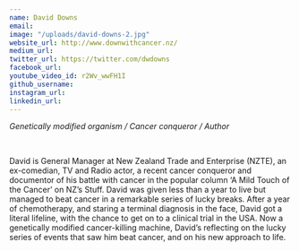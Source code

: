```yaml
---
name: David Downs
email: 
image: "/uploads/david-downs-2.jpg"
website_url: http://www.downwithcancer.nz/
medium_url: 
twitter_url: https://twitter.com/dwdowns
facebook_url: 
youtube_video_id: r2Wv_wwFH1I
github_username: 
instagram_url: 
linkedin_url: 
---
```


*Genetically modified organism / Cancer conqueror / Author*

&nbsp;

David is General Manager at New Zealand Trade and Enterprise (NZTE), an ex-comedian, TV and Radio actor, a recent cancer conqueror and documentor of his battle with cancer in the popular column ‘A Mild Touch of the Cancer’ on NZ’s Stuff. David was given less than a year to live but managed to beat cancer in a remarkable series of lucky breaks. After a year of chemotherapy, and staring a terminal diagnosis in the face, David got a literal lifeline, with the chance to get on to a clinical trial in the USA. Now a genetically modified cancer-killing machine, David’s reflecting on the lucky series of events that saw him beat cancer, and on his new approach to life.

